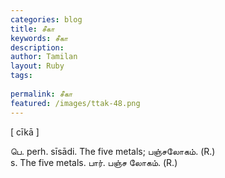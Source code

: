 ```yaml
---
categories: blog
title: சீகா
keywords: சீகா
description: 
author: Tamilan
layout: Ruby
tags: 
 
permalink: சீகா
featured: /images/ttak-48.png
---
```

  
[ cīkā ]  
  
பெ. perh. sīsādi. The five metals; பஞ்சலோகம். (R.)  
s. The five metals. பார். பஞ்ச லோகம். (R.)